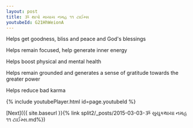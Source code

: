 ```yaml
---
layout: post
title: ૐ થાપો માયાય નમહ ૧૧ ટાઈમ્સ
youtubeId: G21HhWeionA
---
```

 
 
Helps get goodness, bliss and peace and God's blessings
 
Helps remain focused, help generate inner energy 
 
Helps boost physical and mental health 
 
Helps remain grounded and generates a sense of gratitude towards the greater power 
 
Helps reduce bad karma
 
 
 
 


{% include youtubePlayer.html id=page.youtubeId %}
 
[Next]({{ site.baseurl }}{% link  split2/_posts/2015-03-03-ૐ સુયુકથાયા નમહ ૧૧ ટાઈમ્સ.md%})
 

